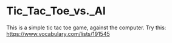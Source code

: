 # Tic_Tac_Toe_vs._AI

This is a simple tic tac toe game, against the computer.
Try this:
https://www.vocabulary.com/lists/191545
